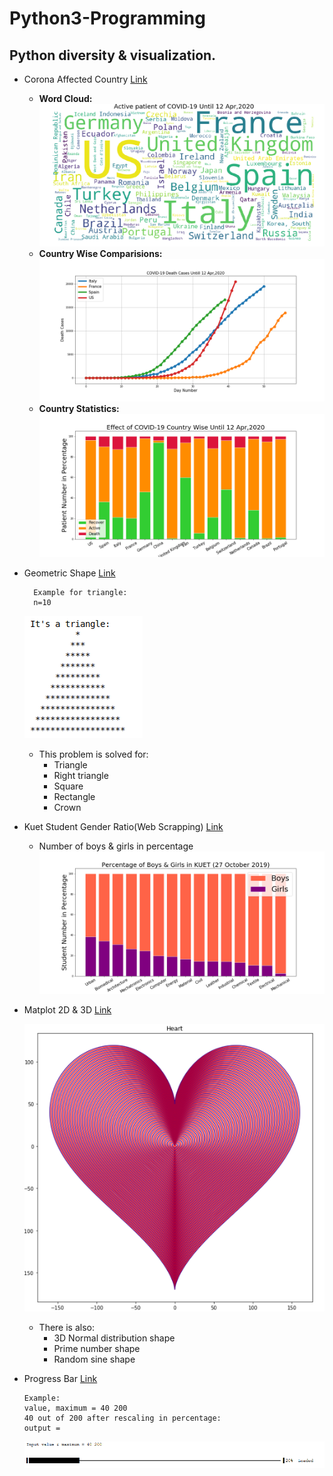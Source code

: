 # Python3-Programming #

## Python diversity & visualization. ##

*  Corona Affected Country [ Link ](https://github.com/Mazhar004/Python-Programming/tree/master/Corona%20Affected%20Country)
   * **Word Cloud:**
    ![Word Cloud](https://github.com/Mazhar004/Python-Programming/blob/master/Corona%20Affected%20Country/Images/Corona%20Stats%20Country%20wise.png)
   * **Country Wise Comparisions:**
    ![Country Comparisions](https://github.com/Mazhar004/Python-Programming/blob/master/Corona%20Affected%20Country/Images/COVID-19%20Death%20Cases%20Comparision%20Graph%20in%20Italy%20France%20Spain%20US.png)
   * **Country Statistics:**
    ![Country Statistics](https://github.com/Mazhar004/Python-Programming/blob/master/Corona%20Affected%20Country/Images/Corona.png)


* Geometric Shape [ Link ](https://github.com/Mazhar004/Python-Programming/tree/master/Geometric%20Shape)
  ``` 
    Example for triangle:
    n=10 
  ```
  ![A triangle ](https://github.com/Mazhar004/Python-Programming/blob/master/Geometric%20Shape/Triangle.png)
    
   * This problem is solved for:
      * Triangle
      * Right triangle
      * Square
      * Rectangle
      * Crown
* Kuet Student Gender Ratio(Web Scrapping) [ Link ](https://github.com/Mazhar004/Python-Programming/tree/master/Kuet%20Student%20Gender%20Ratio)
  * Number of boys & girls in percentage
  ![Gender ratio](https://github.com/Mazhar004/Python-Programming/blob/master/Kuet%20Student%20Gender%20Ratio/Kuet%20Boys%20Vs%20Girls.png)
  
* Matplot 2D & 3D [ Link ](https://github.com/Mazhar004/Python-Programming/tree/master/Matplot%202D%20%26%203D)

  ![ Heart ](https://github.com/Mazhar004/Python-Programming/blob/master/Matplot%202D%20%26%203D/Image/heart.png)
  * There is also:
      * 3D Normal distribution shape
      * Prime number shape
      * Random sine shape
  
* Progress Bar [ Link ](https://github.com/Mazhar004/Python-Programming/tree/master/Progress%20Bar)
  ```
  Example:
  value, maximum = 40 200
  40 out of 200 after rescaling in percentage:
  output = 
  ```
  ![ Progress Bar ](https://github.com/Mazhar004/Python-Programming/blob/master/Progress%20Bar/progress%20bar.png)

